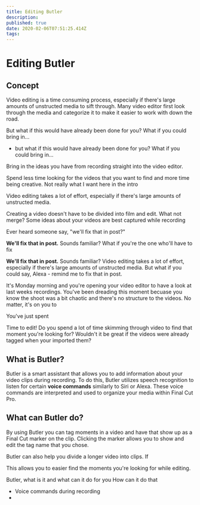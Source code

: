 ```yaml
---
title: Editing Butler
description: 
published: true
date: 2020-02-06T07:51:25.414Z
tags: 
---
```


# Editing Butler
## Concept

Video editing is a time consuming process, especially if there's large amounts of unstructed media to sift through. Many video editor first look through the media and categorize it to make it easier to work with down the road.

But what if this would have already been done for you? What if you could bring in...

- but what if this would have already been done for you? What if you could bring in...

Bring in the ideas you have from recording straight into the video editor.

Spend less time looking for the videos that you want to find and more time being creative. Not really what I want here in the intro

Video editing takes a lot of effort, especially if there's large amounts of unstructed media.



Creating a video doesn't have to be divided into film and edit. What not merge?
Some ideas about your videos are best captured while recording

Ever heard someone say, "we'll fix that in post?"

**We'll fix that in post.** Sounds familiar? What if you're the one who'll have to fix

**We'll fix that in post.** Sounds familiar? Video editing takes a lot of effort, especially if there's large amounts of unstructed media. But what if you could say, Alexa - remind me to fix that in post.

It's Monday morning and you're opening your video editor to have a look at last weeks recordings. You've been dreading this moment becuase you know the shoot was a bit chaotic and there's no structure to the videos. No matter, it's on you to  

You've just spent 


Time to edit!
Do you spend a lot of time skimming through video to find that moment you're looking for? 
Wouldn't it be great if the videos were already tagged when your imported them?

## What is Butler?
Butler is a smart assistant that allows you to add information about your video clips during recording. To do this, Butler utilizes speech recognition to listen for certain **voice commands** similarly to Siri or Alexa. These voice commands are interpreted and used to organize your media within Final Cut Pro.


## What can Butler do?
By using Butler you can tag moments in a video and have that show up as a Final Cut marker on the clip. Clicking the marker allows you to show and edit the tag name that you chose.

Butler can also help you divide a longer video into clips. If 


This allows you to easier find the moments you're looking for while editing.



Butler, what is it and what can it do for you
How can it do that
- Voice commands during recording
- 